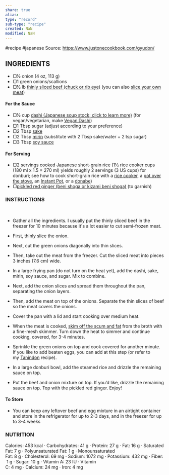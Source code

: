 ```yaml
---
share: true
alias: 
type: "record"
sub-type: "recipe"
created: NaN 
modified: NaN
---
```


 #recipe #japanese
Source: https://www.justonecookbook.com/gyudon/

## INGREDIENTS

-  ▢½ onion (4 oz, 113 g)
-  ▢1 green onions/scallions
-  ▢½ lb [thinly sliced beef (chuck or rib eye)](https://www.justonecookbook.com/thinly-sliced-meats/) (you can also [slice your own meat](https://www.justonecookbook.com/how-to-slice-meat/))

#### For the Sauce

-  ▢½ cup [dashi (Japanese soup stock; click to learn more)](https://www.justonecookbook.com/how-to-make-dashi-jiru/) (for vegan/vegetarian, make [Vegan Dashi](https://www.justonecookbook.com/vegan-shiitake-kombu-dashi/))
-  ▢1 Tbsp sugar (adjust according to your preference)
-  ▢2 Tbsp [sake](https://www.justonecookbook.com/sake/) 
-  ▢2 Tbsp [mirin](https://www.justonecookbook.com/mirin/) (substitute with 2 Tbsp sake/water + 2 tsp sugar)
-  ▢3 Tbsp [soy sauce](https://www.justonecookbook.com/soy-sauce/)

#### For Serving

-  ▢2 servings cooked Japanese short-grain rice (1½ rice cooker cups (180 ml x 1.5 = 270 ml) yields roughly 2 servings (3 US cups) for donburi; see how to cook short-grain rice with a [rice cooker](https://www.justonecookbook.com/how-to-make-rice/), a [pot over the stove](https://www.justonecookbook.com/how-to-cook-rice/), an [Instant Pot](https://www.justonecookbook.com/instant-pot-rice/), or a [donabe](https://www.justonecookbook.com/how-to-cook-rice-in-donabe/))
-  ▢[pickled red ginger (beni shoga or kizami beni shoga)](https://www.justonecookbook.com/pickled-red-ginger/) (to garnish)

### INSTRUCTIONS

 
-  Gather all the ingredients. I usually put the thinly sliced beef in the freezer for 10 minutes because it's a lot easier to cut semi-frozen meat.
  
-  First, thinly slice the onion.
  
-  Next, cut the green onions diagonally into thin slices.
  
-  Then, take out the meat from the freezer. Cut the sliced meat into pieces 3 inches (7.6 cm) wide.
  
-  In a large frying pan (do not turn on the heat yet), add the dashi, sake, mirin, soy sauce, and sugar. Mix to combine.
  
-  Next, add the onion slices and spread them throughout the pan, separating the onion layers.
  
-  Then, add the meat on top of the onions. Separate the thin slices of beef so the meat covers the onions.
  
-  Cover the pan with a lid and start cooking over medium heat.
  
-  When the meat is cooked, [skim off the scum and fat](https://www.justonecookbook.com/how-to-skim-off-the-scum-and-fat-from-soups-and-stocks/) from the broth with a fine-mesh skimmer. Turn down the heat to simmer and continue cooking, covered, for 3-4 minutes.
  
-  Sprinkle the green onions on top and cook covered for another minute. If you like to add beaten eggs, you can add at this step (or refer to my [Tanindon](https://www.justonecookbook.com/tanindon/) recipe).
  
-  In a large donburi bowl, add the steamed rice and drizzle the remaining sauce on top.
  
-  Put the beef and onion mixture on top. If you’d like, drizzle the remaining sauce on top. Top with the pickled red ginger. Enjoy!
  

#### To Store

-  You can keep any leftover beef and egg mixture in an airtight container and store in the refrigerator for up to 2-3 days, and in the freezer for up to 3-4 weeks
  

### NUTRITION

Calories: 453 kcal · Carbohydrates: 41 g · Protein: 27 g · Fat: 16 g · Saturated Fat: 7 g · Polyunsaturated Fat: 1 g · Monounsaturated Fat: 8 g · Cholesterol: 69 mg · Sodium: 1072 mg · Potassium: 432 mg · Fiber: 1 g · Sugar: 10 g · Vitamin A: 23 IU · Vitamin C: 4 mg · Calcium: 24 mg · Iron: 4 mg